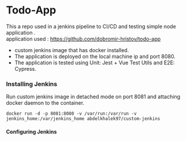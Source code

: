 # Todo-App

This a repo used in a jenkins pipeline to CI/CD and testing simple node application .\
application used : https://github.com/dobromir-hristov/todo-app
- custom jenkins image that has docker installed.
- The application is deployed on the local machine ip and port 8080.
- The application is tested using Unit: Jest + Vue Test Utils and E2E: Cypress.

### Installing Jenkins

Run custom jenkins image in detached mode on port 8081 and attaching docker daemon to the container.
```
docker run -d -p 8081:8080 -v /var/run:/var/run -v jenkins_home:/var/jenkins_home abdelkhalek97/custom-jenkins
```
#### Configuring Jenkins

